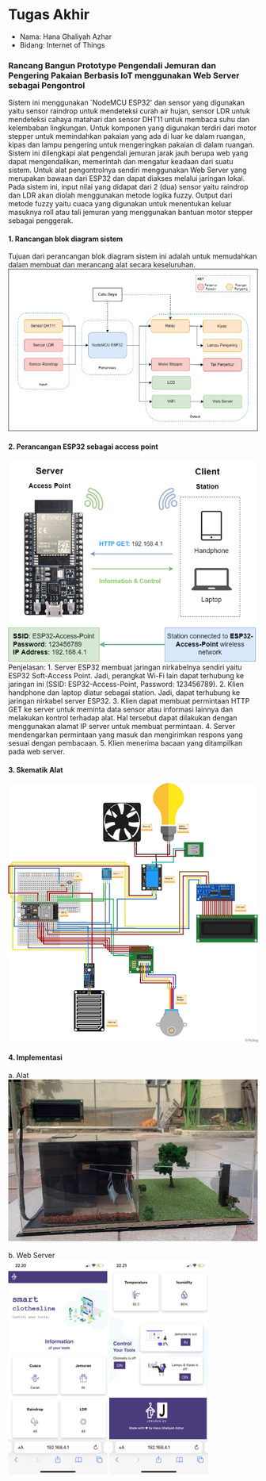 # Tugas Akhir
- Nama: Hana Ghaliyah Azhar
- Bidang: Internet of Things

### Rancang Bangun Prototype Pengendali Jemuran dan Pengering Pakaian Berbasis IoT menggunakan Web Server sebagai Pengontrol
Sistem ini menggunakan `NodeMCU ESP32' dan sensor yang digunakan yaitu sensor raindrop untuk mendeteksi curah air hujan, sensor LDR untuk mendeteksi cahaya matahari dan sensor DHT11 untuk membaca suhu dan kelembaban lingkungan. Untuk komponen yang digunakan terdiri dari motor stepper untuk memindahkan pakaian yang ada di luar ke dalam ruangan, kipas dan lampu pengering untuk mengeringkan pakaian di dalam ruangan. Sistem ini dilengkapi alat pengendali jemuran jarak jauh berupa web yang dapat mengendalikan, memerintah dan mengatur keadaan dari suatu sistem. Untuk alat pengontrolnya sendiri menggunakan Web Server yang merupakan bawaan dari ESP32 dan dapat diakses melalui jaringan lokal. Pada sistem ini, input nilai yang didapat dari 2 (dua) sensor yaitu raindrop dan LDR akan diolah menggunakan metode logika fuzzy. Output dari metode fuzzy yaitu cuaca yang digunakan untuk menentukan keluar masuknya roll atau tali jemuran yang menggunakan bantuan motor stepper sebagai penggerak.

#### 1. Rancangan blok diagram sistem
Tujuan dari perancangan blok diagram sistem ini adalah untuk memudahkan dalam membuat dan merancang alat secara keseluruhan.
<img src="img/blog.png"  width="600">

#### 2. Perancangan ESP32 sebagai access point
<img src="img/ap.png"  width="500">
<br />
Penjelasan:
1.	Server ESP32 membuat jaringan nirkabelnya sendiri yaitu ESP32 Soft-Access Point. Jadi, perangkat Wi-Fi lain dapat terhubung ke jaringan ini (SSID: ESP32-Access-Point, Password: 123456789).
2.	Klien handphone dan laptop diatur sebagai station. Jadi, dapat terhubung ke jaringan nirkabel server ESP32.
3.	Klien dapat membuat permintaan HTTP GET ke server untuk meminta data sensor atau informasi lainnya dan melakukan kontrol terhadap alat. Hal tersebut dapat dilakukan dengan menggunakan alamat IP server untuk membuat permintaan.
4.	Server mendengarkan permintaan yang masuk dan mengirimkan respons yang sesuai dengan pembacaan.
5.	Klien menerima bacaan yang ditampilkan pada web server.

#### 3. Skematik Alat
<img src="img/skema.jpg"  width="700">

#### 4. Implementasi
a. Alat
<br />
<img src="img/alat.jpg"  width="600">
<br />
<br />
b. Web Server
<br />
<img src="img/IMG_1224.PNG"  width="200">
<img src="img/IMG_1225.PNG"  width="200">
